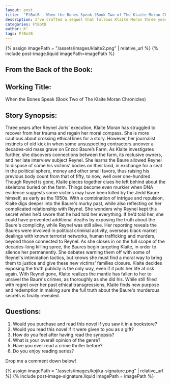 ```yaml
---
layout: post
title:  "FtBotB - When the Bones Speak (Book Two of The Klaite Moran Chronicles)"
description: I've crafted a sequel that follows Klaite Moran three years after Reynel Joris' execution, as she investigates a mass grave discovered on the Baure family farm. While exploring the connection between Reynel and the Baures' own decades of criminal activity, Klaite grapples with why Reynel kept this secret from her. The story examines her journey toward ethical redemption as she works to expose the truth about over 100 victims, despite threats to her safety. Through this investigation, Klaite finds a way to confront her past choices while pursuing justice through legitimate means.
categories: FtBotB
author: K°
tags: FtBotB
---
```

<div>
{% assign imagePath = "/assets/images/klaite2.png" | relative_url %}
{% include post-image.liquid imagePath=imagePath %}
</div>

## From the Back of the Book:
## Working Title:
When the Bones Speak (Book Two of The Klaite Moran Chronicles)

## Story Synopsis:
Three years after Reynel Joris’ execution, Klaite Moran has struggled to recover from her trauma and regain her moral compass. She is more cautious about crossing ethical lines for a story. However, her journalist instincts of old kick in when some unsuspecting contractors uncover a decades-old mass grave on Enzoc Baure’s Farm. As Klaite investigates further, she discovers connections between the farm, its reclusive owners, and her late interview subject Reynel. She learns the Baure allowed Reynel to dispose of some his victims' bodies on their land, in exchange for a seat in the political sphere, money and other small favors, thus raising his previous body count from that of fifty, to now, well over one-hundred. Though Reynel is gone, Klaite pieces together clues he left behind about the skeletons buried on the farm. Things become even murkier when DNA evidence suggests some victims may have been killed by the Jedd Baure himself, as early as the 1950s. With a combination of intrigue and repulsion, Klaite digs deeper into the Baure's murky past, while also reflecting on her complicated relationship with Reynel. She wonders why Reynel kept this secret when he’d swore that he had told her everything. If he’d told her, she could have prevented additional deaths by exposing the truth about the Baure's complicity, while Reynel was still alive. Her reporting reveals the Baures were involved in political criminal activity, overseas black market dealings with known terrorist networks, human trafficking and murders, beyond those connected to Reynel. As she closes in on the full scope of the decades-long killing spree, the Baures begin targeting Klaite, in order to silence her permanently. She debates warning them off with some of Reynel's intimidation tactics, but knows she must find a moral way to bring them to justice and give these new victims' families closure. Klaite decides exposing the truth publicly is the only way, even if it puts her life at risk again. With Reynel gone, Klaite realizes the mantle has fallen to her to unravel the Baure's crimes, as thoroughly as she did his. While still filled with regret over her past ethical transgressions, Klaite finds new purpose and redemption in making sure the full truth about the Baure's murderous secrets is finally revealed.

## Questions:
1. Would you purchase and read this novel if you saw it in a bookstore?
2. Would you read this novel if it were given to you as a gift?
3. How do you feel after having read the synopsis?
4. What is your overall opinion of the genre?
5. Have you ever read a crime thriller before?
6. Do you enjoy reading series?

Drop me a comment down below!

<!-- signature -->
{% assign imagePath = "/assets/images/kojika-signature.png" | relative_url %}
{% include post-image-signature.liquid imagePath = imagePath %}